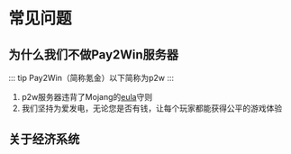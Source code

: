 # 常见问题

## 为什么我们不做Pay2Win服务器

::: tip
Pay2Win（简称氪金）以下简称为p2w
:::

1. p2w服务器违背了Mojang的[eula](https://www.minecraft.net/zh-hans/eula)守则
2. 我们坚持为爱发电，无论您是否有钱，让每个玩家都能获得公平的游戏体验

## 关于经济系统

<!-- 我们认为经济系统只是服务器的附属，我们鼓励玩家不要去无端攀比 -->
